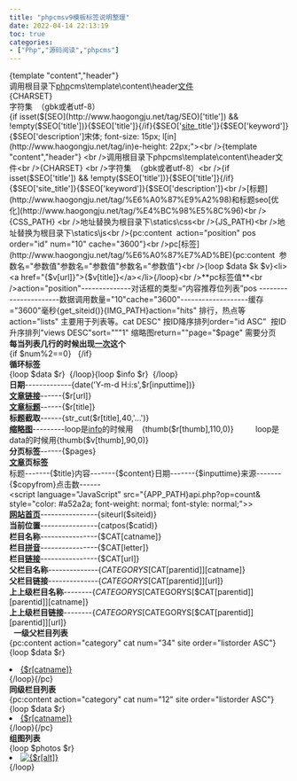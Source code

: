 ```yaml
---
title: "phpcmsv9模板标签说明整理"
date: 2022-04-14 22:13:19
toc: true
categories:
- ["Php","源码阅读","phpcms"]
---
```


{template "content","header"} <br />调用根目录下[php](http://www.haogongju.net/tag/php)cms\template\content\header[文件](http://www.haogongju.net/tag/%E6%96%87%E4%BB%B6)<br />{CHARSET} <br />字符集  （gbk或者utf-8）<br />{if isset($[SEO](http://www.haogongju.net/tag/SEO)['title']) && !empty($SEO['title'])}{$SEO['title']}{/if}{$SEO['[site](http://www.haogongju.net/tag/site)_title']}{$SEO['keyword']}{$SEO['description']宋体; font-size: 15px; l[in](http://www.haogongju.net/tag/in)e-height: 22px;"><br />{template "content","header"} <br />调用根目录下phpcms\template\content\header文件<br />{CHARSET} <br />字符集  （gbk或者utf-8）<br />{if isset($SEO['title']) && !empty($SEO['title'])}{$SEO['title']}{/if}{$SEO['site_title']}{$SEO['keyword']}{$SEO['description']}<br />[标题](http://www.haogongju.net/tag/%E6%A0%87%E9%A2%98)和标题seo[优化](http://www.haogongju.net/tag/%E4%BC%98%E5%8C%96)<br />{CSS_PATH} <br />地址替换为根目录下\statics\css<br />{JS_PATH}<br />地址替换为根目录下\statics\js<br />{pc:content  action="position" pos order="id" num="10" cache="3600"}<br />pc[标签](http://www.haogongju.net/tag/%E6%A0%87%E7%AD%BE){pc:content  参数名="参数值"参数名="参数值"参数名="参数值"}<br />{loop $data $k $v}<li><a href="{$v[url]}">{$v[title]}</a></li>{/loop}<br />**pc标签值**<br />action="position"--------------对话框的类型=“内容推荐位列表”pos ----------------------数据调用数量="10"cache="3600"-------------------缓存="3600"毫秒{get_siteid()}{IMG_PATH}action="hits" 排行，热点等action="lists" 主要用于列表等。cat DESC" 按ID降序排列order="id ASC"  按ID升序排列"views DESC"sort="""1" 缩略图return=""page="$page" 需要分页<br />**每当列表几行的时候出现[一次](http://www.haogongju.net/tag/%E4%B8%80%E6%AC%A1)这个**<br />{if $num%2==0}   {/if}<br />**循环标签**<br />{loop $data $r}  {/loop}{loop $info $r}  {/loop}<br />**日期**-------------{date('Y-m-d H:i:s',$r[inputtime])}<br />**[文章链接](http://www.haogongju.net/tag/%E6%96%87%E7%AB%A0%E9%93%BE%E6%8E%A5)**------{$r[url]}<br />**[文章标题](http://www.haogongju.net/tag/%E6%96%87%E7%AB%A0%E6%A0%87%E9%A2%98)**------{$r[title]}<br />**标题截取**------{str_cut($r[title],40,'...')}<br />**[缩略图](http://www.haogongju.net/tag/%E7%BC%A9%E7%95%A5%E5%9B%BE)**---------loop是[info](http://www.haogongju.net/tag/info)的时候用    {thumb($r[thumb],110,0)}          loop是data的时候用{thumb($v[thumb],90,0)}<br />**分页标签**------{$pages}<br />**[文章](http://www.haogongju.net/tag/%E6%96%87%E7%AB%A0)页标签**<br />标题-------{$title}内容-------{$content}日期-------{$inputtime}来源-------{$copyfrom}点击数------<span id="hits"></span>  <br /><script language="JavaScript" src="{APP_PATH}api.php?op=count& style="color: #a52a2a; font-weight: normal; font-style: normal;">></script><br />**[网站首页](http://www.haogongju.net/tag/%E7%BD%91%E7%AB%99%E9%A6%96%E9%A1%B5)**----------------{siteurl($siteid)}<br />**当前位置**----------------{catpos($catid)}<br />**栏目名称**----------------{$CAT[catname]}  <br />**栏目[拼音](http://www.haogongju.net/tag/%E6%8B%BC%E9%9F%B3)**----------------{$CAT[letter]}<br />**栏目[链接](http://www.haogongju.net/tag/%E9%93%BE%E6%8E%A5)**----------------{$CAT[url]}<br />**父栏目名称**--------------{$CATEGORYS[$CAT[parentid]][catname]}  <br />**父栏目链接**--------------{$CATEGORYS[$CAT[parentid]][url]}<br />**上上级栏目名称**--------{$CATEGORYS[$CATEGORYS[$CAT[parentid]][parentid]][catname]}<br />**上上级栏目链接**--------{$CATEGORYS[$CATEGORYS[$CAT[parentid]][parentid]][url]}<br />  **一级父栏目列表**<br />{pc:content action="category" cat num="34" site order="listorder ASC"}{loop $data $r}<li><a href="{$r[url]}">{$r[catname]}</a></li>{/loop}{/pc}<br />**同级栏目列表**<br />{pc:content action="category" cat num="12" site order="listorder ASC"}{loop $data $r}<li><a href="{$r[url]}">{$r[catname]}</a></li>{/loop}{/pc}<br />**组图列表**<br />{loop $photos $r}<li><a href="{$r[url]}"><img src="{thumb($r[url], 75, 45, 0)}" alt="{$r[alt]}" /></a></li>{/loop}

